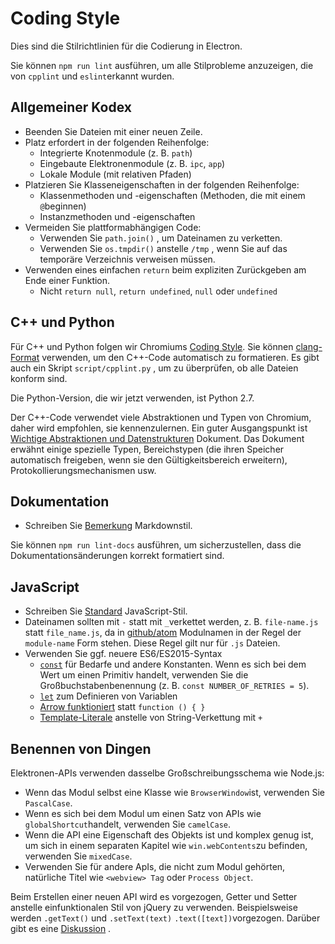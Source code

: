 # Coding Style

Dies sind die Stilrichtlinien für die Codierung in Electron.

Sie können `npm run lint` ausführen, um alle Stilprobleme anzuzeigen, die von `cpplint` und `eslint`erkannt wurden.

## Allgemeiner Kodex

* Beenden Sie Dateien mit einer neuen Zeile.
* Platz erfordert in der folgenden Reihenfolge:
  * Integrierte Knotenmodule (z. B. `path`)
  * Eingebaute Elektronenmodule (z. B. `ipc`, `app`)
  * Lokale Module (mit relativen Pfaden)
* Platzieren Sie Klasseneigenschaften in der folgenden Reihenfolge:
  * Klassenmethoden und -eigenschaften (Methoden, die mit einem `@`beginnen)
  * Instanzmethoden und -eigenschaften
* Vermeiden Sie plattformabhängigen Code:
  * Verwenden Sie `path.join()` , um Dateinamen zu verketten.
  * Verwenden Sie `os.tmpdir()` anstelle `/tmp` , wenn Sie auf das temporäre Verzeichnis verweisen müssen.
* Verwenden eines einfachen `return` beim expliziten Zurückgeben am Ende einer Funktion.
  * Nicht `return null`, `return undefined`, `null` oder `undefined`

## C++ und Python

Für C++ und Python folgen wir Chromiums [Coding Style](https://www.chromium.org/developers/coding-style). Sie können [clang-Format](clang-format.md) verwenden, um den C++-Code automatisch zu formatieren. Es gibt auch ein Skript `script/cpplint.py` , um zu überprüfen, ob alle Dateien konform sind.

Die Python-Version, die wir jetzt verwenden, ist Python 2.7.

Der C++-Code verwendet viele Abstraktionen und Typen von Chromium, daher wird empfohlen, sie kennenzulernen. Ein guter Ausgangspunkt ist [Wichtige Abstraktionen und Datenstrukturen](https://www.chromium.org/developers/coding-style/important-abstractions-and-data-structures) Dokument. Das Dokument erwähnt einige spezielle Typen, Bereichstypen (die ihren Speicher automatisch freigeben, wenn sie den Gültigkeitsbereich erweitern), Protokollierungsmechanismen usw.

## Dokumentation

* Schreiben Sie [Bemerkung](https://github.com/remarkjs/remark) Markdownstil.

Sie können `npm run lint-docs` ausführen, um sicherzustellen, dass die Dokumentationsänderungen korrekt formatiert sind.

## JavaScript

* Schreiben Sie [Standard](https://www.npmjs.com/package/standard) JavaScript-Stil.
* Dateinamen sollten mit `-` statt mit `_`verkettet werden, z. B. `file-name.js` statt `file_name.js`, da in [github/atom](https://github.com/github/atom) Modulnamen in der Regel der `module-name` Form stehen. Diese Regel gilt nur für `.js` Dateien.
* Verwenden Sie ggf. neuere ES6/ES2015-Syntax
  * [`const`](https://developer.mozilla.org/en-US/docs/Web/JavaScript/Reference/Statements/const) für Bedarfe und andere Konstanten.  Wenn es sich bei dem Wert um einen Primitiv handelt, verwenden Sie die Großbuchstabenbenennung (z. B. `const NUMBER_OF_RETRIES = 5`).
  * [`let`](https://developer.mozilla.org/en-US/docs/Web/JavaScript/Reference/Statements/let) zum Definieren von Variablen
  * [Arrow funktioniert](https://developer.mozilla.org/en-US/docs/Web/JavaScript/Reference/Functions/Arrow_functions) statt `function () { }`
  * [Template-Literale](https://developer.mozilla.org/en-US/docs/Web/JavaScript/Reference/Template_literals) anstelle von String-Verkettung mit `+`

## Benennen von Dingen

Elektronen-APIs verwenden dasselbe Großschreibungsschema wie Node.js:

* Wenn das Modul selbst eine Klasse wie `BrowserWindow`ist, verwenden Sie `PascalCase`.
* Wenn es sich bei dem Modul um einen Satz von APIs wie `globalShortcut`handelt, verwenden Sie `camelCase`.
* Wenn die API eine Eigenschaft des Objekts ist und komplex genug ist, um sich in einem separaten Kapitel wie `win.webContents`zu befinden, verwenden Sie `mixedCase`.
* Verwenden Sie für andere ApIs, die nicht zum Modul gehörten, natürliche Titel wie `<webview> Tag` oder `Process Object`.

Beim Erstellen einer neuen API wird es vorgezogen, Getter und Setter anstelle einfunktionalen Stil von jQuery zu verwenden. Beispielsweise werden `.getText()` und `.setText(text)` `.text([text])`vorgezogen. Darüber gibt es eine [Diskussion](https://github.com/electron/electron/issues/46) .
